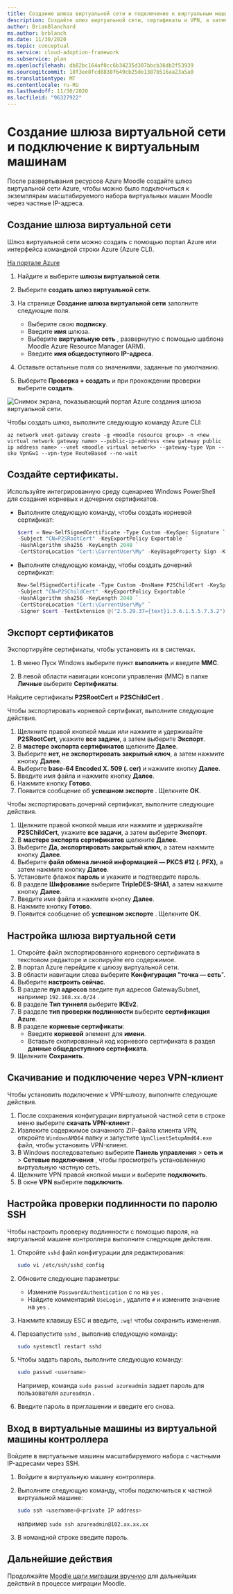 ```yaml
---
title: Создание шлюза виртуальной сети и подключение к виртуальным машинам
description: Создайте шлюз виртуальной сети, сертификаты и VPN, а затем подключитесь к экземплярам масштабируемых наборов виртуальных машин с помощью SSH, используя частный IP-адрес и пароль.
author: BrianBlanchard
ms.author: brblanch
ms.date: 11/30/2020
ms.topic: conceptual
ms.service: cloud-adoption-framework
ms.subservice: plan
ms.openlocfilehash: db82bc164af0cc6b34235d307bbcb36db2f53939
ms.sourcegitcommit: 18f3ee8fcd8838f649cb25de1387b516aa23a5a0
ms.translationtype: MT
ms.contentlocale: ru-RU
ms.lasthandoff: 11/30/2020
ms.locfileid: "96327922"
---
```

# <a name="create-a-virtual-network-gateway-and-connect-to-vms"></a>Создание шлюза виртуальной сети и подключение к виртуальным машинам

После развертывания ресурсов Azure Moodle создайте шлюз виртуальной сети Azure, чтобы можно было подключиться к экземплярам масштабируемого набора виртуальных машин Moodle через частные IP-адреса.

## <a name="create-a-virtual-network-gateway"></a>Создание шлюза виртуальной сети

Шлюз виртуальной сети можно создать с помощью портал Azure или интерфейса командной строки Azure (Azure CLI).

[На портале Azure](https://portal.azure.com)

1. Найдите и выберите **шлюзы виртуальной сети**.
   
1. Выберите **создать шлюз виртуальной сети**.
   
1. На странице **Создание шлюза виртуальной сети** заполните следующие поля.
   - Выберите свою **подписку**.
   - Введите **имя** шлюза.
   - Выберите **виртуальную сеть** , развернутую с помощью шаблона Moodle Azure Resource Manager (ARM).
   - Введите **имя общедоступного IP-адреса**.
   
1. Оставьте остальные поля со значениями, заданные по умолчанию.
   
1. Выберите **Проверка + создать** и при прохождении проверки выберите **создать**.

![Снимок экрана, показывающий портал Azure создания шлюза виртуальной сети.](images/vpn-gateway.png)

Чтобы создать шлюз, выполните следующую команду Azure CLI:

```azurecli
az network vnet-gateway create -g <moodle resource group> -n <new virtual network gateway name> --public-ip-address <new gateway public ip address name> --vnet <moodle virtual network> --gateway-type Vpn --sku VpnGw1 --vpn-type RouteBased --no-wait
```

## <a name="generate-certificates"></a>Создайте сертификаты.

Используйте интегрированную среду сценариев Windows PowerShell для создания корневых и дочерних сертификатов.

- Выполните следующую команду, чтобы создать корневой сертификат:

  ```powershell
  $cert = New-SelfSignedCertificate -Type Custom -KeySpec Signature `
  -Subject "CN=P2SRootCert" -KeyExportPolicy Exportable `
  -HashAlgorithm sha256 -KeyLength 2048 `
  -CertStoreLocation "Cert:\CurrentUser\My" -KeyUsageProperty Sign -KeyUsage CertSign
  ```

- Выполните следующую команду, чтобы создать дочерний сертификат:

  ```powershell
  New-SelfSignedCertificate -Type Custom -DnsName P2SChildCert -KeySpec Signature `
  -Subject "CN=P2SChildCert" -KeyExportPolicy Exportable `
  -HashAlgorithm sha256 -KeyLength 2048 `
  -CertStoreLocation "Cert:\CurrentUser\My" `
  -Signer $cert -TextExtension @("2.5.29.37={text}1.3.6.1.5.5.7.3.2")
  ```

## <a name="export-the-certificates"></a>Экспорт сертификатов

Экспортируйте сертификаты, чтобы установить их в системах.

1. В меню Пуск Windows выберите пункт **выполнить** и введите **MMC**.
   
1. В левой области навигации консоли управления (MMC) в папке **Личные** выберите **Сертификаты**.
   
Найдите сертификаты **P2SRootCert** и **P2SChildCert** .

Чтобы экспортировать корневой сертификат, выполните следующие действия.

1. Щелкните правой кнопкой мыши или нажмите и удерживайте **P2SRootCert**, укажите **все задачи**, а затем выберите **Экспорт**.
1. В **мастере экспорта сертификатов** щелкните **Далее**.
1. Выберите **нет, не экспортировать закрытый ключ**, а затем нажмите кнопку **Далее**.
1. Выберите **base-64 Encoded X. 509 (. cer)** и нажмите кнопку **Далее**.
1. Введите имя файла и нажмите кнопку **Далее**.
1. Нажмите кнопку **Готово**.
1. Появится сообщение об **успешном экспорте** . Щелкните **ОК**.

Чтобы экспортировать дочерний сертификат, выполните следующие действия.

1. Щелкните правой кнопкой мыши или нажмите и удерживайте **P2SChildCert**, укажите **все задачи**, а затем выберите **Экспорт**.
1. В **мастере экспорта сертификатов** щелкните **Далее**.
1. Выберите **Да, экспортировать закрытый ключ**, а затем нажмите кнопку **Далее**.
1. Выберите **файл обмена личной информацией — PKCS #12 (. PFX)**, а затем нажмите кнопку **Далее**.
1. Установите флажок **пароль** и укажите и подтвердите пароль.
1. В разделе **Шифрование** выберите **TripleDES-SHA1**, а затем нажмите кнопку **Далее**.
1. Введите имя файла и нажмите кнопку **Далее**.
1. Нажмите кнопку **Готово**.
1. Появится сообщение об **успешном экспорте** . Щелкните **ОК**.

## <a name="configure-the-virtual-network-gateway"></a>Настройка шлюза виртуальной сети

1. Откройте файл экспортированного корневого сертификата в текстовом редакторе и скопируйте его содержимое.
1. В портал Azure перейдите к шлюзу виртуальной сети.
1. В области навигации слева выберите **Конфигурация "точка — сеть**".
1. Выберите **настроить сейчас**.
1. В разделе **пул адресов** введите пул адресов GatewaySubnet, например `192.168.xx.0/24` .
1. В разделе **Тип туннеля** выберите **IKEv2**.
1. В разделе **тип проверки подлинности** выберите **сертификация Azure**.
1. В разделе **корневые сертификаты**:
   - Введите **корневой** элемент для **имени**.
   - Вставьте скопированный код корневого сертификата в раздел **данные общедоступного сертификата**.
1. Щелкните **Сохранить**.

## <a name="download-and-connect-through-the-vpn-client"></a>Скачивание и подключение через VPN-клиент

Чтобы установить подключение к VPN-шлюзу, выполните следующие действия.

1. После сохранения конфигурации виртуальной частной сети в строке меню выберите **скачать VPN-клиент** .
1. Извлеките содержимое скачанного ZIP-файла клиента VPN, откройте `WindowsAMD64` папку и запустите `VpnClientSetupAmd64.exe` файл, чтобы установить VPN-клиент.
1. В Windows последовательно выберите **Панель управления**  >  **сеть и**  >  **Сетевые подключения** , чтобы просмотреть установленную виртуальную частную сеть.
1. Щелкните VPN правой кнопкой мыши и выберите **подключить**.
1. В окне **VPN** выберите **подключить**.

## <a name="configure-ssh-password-authentication"></a>Настройка проверки подлинности по паролю SSH

Чтобы настроить проверку подлинности с помощью пароля, на виртуальной машине контроллера выполните следующие действия.

1. Откройте `sshd` файл конфигурации для редактирования:
   
   ```bash
   sudo vi /etc/ssh/sshd_config
   ```
   
1. Обновите следующие параметры:
   
   - Измените `PasswordAuthentication` с `no` на `yes` .
   - Найдите комментарий `UseLogin` , удалите `#` и измените значение на `yes` .
   
1. Нажмите клавишу ESC и введите, `:wq!` чтобы сохранить изменения.
   
1. Перезапустите `sshd` , выполнив следующую команду:
   
   ```bash
   sudo systemctl restart sshd
   ```
   
1. Чтобы задать пароль, выполните следующую команду:
   
   ```bash
   sudo passwd <username>
   ```
   
   Например, команда `sudo passwd azureadmin` задает пароль для пользователя `azureadmin` .
   
1. Введите пароль в приглашении и введите его снова.

## <a name="sign-in-to-vms-from-the-controller-vm"></a>Вход в виртуальные машины из виртуальной машины контроллера

Войдите в виртуальные машины масштабируемого набора с частными IP-адресами через SSH.

1. Войдите в виртуальную машину контроллера.
   
1. Выполните следующую команду, чтобы подключиться к частной виртуальной машине:
   
   ```bash
   sudo ssh <username>@<private IP address>
   ```
   
   например `sudo ssh azureadmin@102.xx.xx.xx`
   
1. В командной строке введите пароль.

## <a name="next-steps"></a>Дальнейшие действия

Продолжайте [Moodle шаги миграции вручную](migration-start.md) для дальнейших действий в процессе миграции Moodle.
